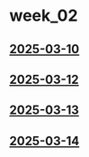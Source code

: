 # week_02 <!-- markmap: foldAll -->
## [2025-03-10](2025-03-10/2025-03-10.html)
## [2025-03-12](2025-03-12/2025-03-12.html)
## [2025-03-13](2025-03-13/2025-03-13.html)
## [2025-03-14](2025-03-14/2025-03-14.html)
